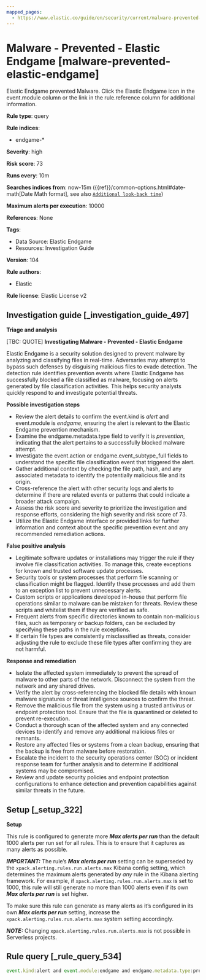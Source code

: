 ```yaml
---
mapped_pages:
  - https://www.elastic.co/guide/en/security/current/malware-prevented-elastic-endgame.html
---
```


# Malware - Prevented - Elastic Endgame [malware-prevented-elastic-endgame]

Elastic Endgame prevented Malware. Click the Elastic Endgame icon in the event.module column or the link in the rule.reference column for additional information.

**Rule type**: query

**Rule indices**:

* endgame-*

**Severity**: high

**Risk score**: 73

**Runs every**: 10m

**Searches indices from**: now-15m ({{ref}}/common-options.html#date-math[Date Math format], see also [`Additional look-back time`](docs-content://solutions/security/detect-and-alert/create-detection-rule.md#rule-schedule))

**Maximum alerts per execution**: 10000

**References**: None

**Tags**:

* Data Source: Elastic Endgame
* Resources: Investigation Guide

**Version**: 104

**Rule authors**:

* Elastic

**Rule license**: Elastic License v2

## Investigation guide [_investigation_guide_497]

**Triage and analysis**

[TBC: QUOTE]
**Investigating Malware - Prevented - Elastic Endgame**

Elastic Endgame is a security solution designed to prevent malware by analyzing and classifying files in real-time. Adversaries may attempt to bypass such defenses by disguising malicious files to evade detection. The detection rule identifies prevention events where Elastic Endgame has successfully blocked a file classified as malware, focusing on alerts generated by file classification activities. This helps security analysts quickly respond to and investigate potential threats.

**Possible investigation steps**

* Review the alert details to confirm the event.kind is *alert* and event.module is *endgame*, ensuring the alert is relevant to the Elastic Endgame prevention mechanism.
* Examine the endgame.metadata.type field to verify it is *prevention*, indicating that the alert pertains to a successfully blocked malware attempt.
* Investigate the event.action or endgame.event_subtype_full fields to understand the specific file classification event that triggered the alert.
* Gather additional context by checking the file path, hash, and any associated metadata to identify the potentially malicious file and its origin.
* Cross-reference the alert with other security logs and alerts to determine if there are related events or patterns that could indicate a broader attack campaign.
* Assess the risk score and severity to prioritize the investigation and response efforts, considering the high severity and risk score of 73.
* Utilize the Elastic Endgame interface or provided links for further information and context about the specific prevention event and any recommended remediation actions.

**False positive analysis**

* Legitimate software updates or installations may trigger the rule if they involve file classification activities. To manage this, create exceptions for known and trusted software update processes.
* Security tools or system processes that perform file scanning or classification might be flagged. Identify these processes and add them to an exception list to prevent unnecessary alerts.
* Custom scripts or applications developed in-house that perform file operations similar to malware can be mistaken for threats. Review these scripts and whitelist them if they are verified as safe.
* Frequent alerts from specific directories known to contain non-malicious files, such as temporary or backup folders, can be excluded by specifying these paths in the rule exceptions.
* If certain file types are consistently misclassified as threats, consider adjusting the rule to exclude these file types after confirming they are not harmful.

**Response and remediation**

* Isolate the affected system immediately to prevent the spread of malware to other parts of the network. Disconnect the system from the network and any shared drives.
* Verify the alert by cross-referencing the blocked file details with known malware signatures or threat intelligence sources to confirm the threat.
* Remove the malicious file from the system using a trusted antivirus or endpoint protection tool. Ensure that the file is quarantined or deleted to prevent re-execution.
* Conduct a thorough scan of the affected system and any connected devices to identify and remove any additional malicious files or remnants.
* Restore any affected files or systems from a clean backup, ensuring that the backup is free from malware before restoration.
* Escalate the incident to the security operations center (SOC) or incident response team for further analysis and to determine if additional systems may be compromised.
* Review and update security policies and endpoint protection configurations to enhance detection and prevention capabilities against similar threats in the future.


## Setup [_setup_322]

**Setup**

This rule is configured to generate more ***Max alerts per run*** than the default 1000 alerts per run set for all rules. This is to ensure that it captures as many alerts as possible.

***IMPORTANT:*** The rule’s ***Max alerts per run*** setting can be superseded by the `xpack.alerting.rules.run.alerts.max` Kibana config setting, which determines the maximum alerts generated by *any* rule in the Kibana alerting framework. For example, if `xpack.alerting.rules.run.alerts.max` is set to 1000, this rule will still generate no more than 1000 alerts even if its own ***Max alerts per run*** is set higher.

To make sure this rule can generate as many alerts as it’s configured in its own ***Max alerts per run*** setting, increase the `xpack.alerting.rules.run.alerts.max` system setting accordingly.

***NOTE:*** Changing `xpack.alerting.rules.run.alerts.max` is not possible in Serverless projects.


## Rule query [_rule_query_534]

```js
event.kind:alert and event.module:endgame and endgame.metadata.type:prevention and (event.action:file_classification_event or endgame.event_subtype_full:file_classification_event)
```


